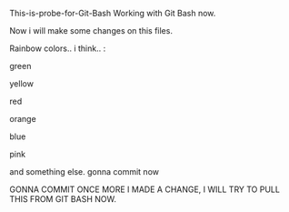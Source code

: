  This-is-probe-for-Git-Bash
Working with Git Bash now.

Now i will make some changes on this files.

Rainbow colors.. i think.. :

green

yellow

red

orange

blue

pink

and something else. gonna commit now

GONNA COMMIT ONCE MORE 
I MADE A CHANGE, I WILL TRY TO PULL THIS FROM GIT BASH NOW.


